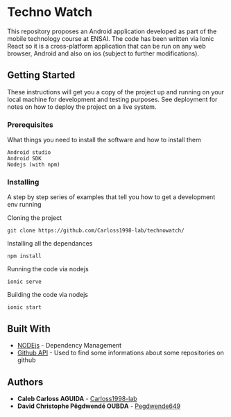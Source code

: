 # Techno Watch

This repository proposes an Android application developed as part of the mobile technology course at ENSAI.
The code has been written via Ionic React so it is a cross-platform application that can be run on any web browser, Android and also on ios (subject to further modifications).

## Getting Started

These instructions will get you a copy of the project up and running on your local machine for development and testing purposes. See deployment for notes on how to deploy the project on a live system.

### Prerequisites

What things you need to install the software and how to install them

```
Android studio
Android SDK
Nodejs (with npm)
```

### Installing

A step by step series of examples that tell you how to get a development env running

Cloning the project

```
git clone https://github.com/Carloss1998-lab/technowatch/
```

Installing all the dependances
```
npm install
```
Running the code via nodejs
```
ionic serve
```
Building the code via nodejs

```
ionic start
```

## Built With


* [NODEjs](https://nodejs.org/) - Dependency Management
* [Github API](https://api.github.com/) - Used to find some informations about some repositories on github

## Authors

* **Caleb Carloss AGUIDA** - [Carloss1998-lab](https://github.com/Carloss1998-lab)
* **David Christophe Pêgdwendé OUBDA** - [Pegdwende649](https://github.com/pegdwende649)

